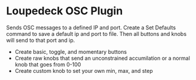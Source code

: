 # Loupedeck OSC Plugin
Sends OSC messages to a defined IP and port. Create a Set Defaults command to save a default ip and port to file. Then all buttons and knobs will send to that port and ip.
- Create basic, toggle, and momentary buttons
- Create raw knobs that send an unconstrained accumilation or a normal knob that goes from 0-100
- Create custom knob to set your own min, max, and step

